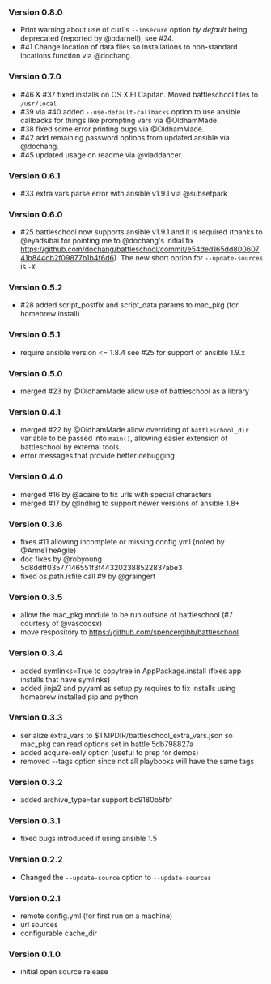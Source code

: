### Version 0.8.0

- Print warning about use of curl's `--insecure` option *by default* being deprecated (reported by @bdarnell), see #24.
- #41 Change location of data files so installations to non-standard locations function via @dochang.

### Version 0.7.0

- #46 & #37 fixed installs on OS X El Capitan. Moved battleschool files to `/usr/local`
- #39 via #40 added `--use-default-callbacks` option to use ansible callbacks for things like prompting vars via @OldhamMade.
- #38 fixed some error printing bugs via @OldhamMade.
- #42 add remaining password options from updated ansible via @dochang.
- #45 updated usage on readme via @vladdancer.

### Version 0.6.1

- #33 extra vars parse error with ansible v1.9.1 via @subsetpark

### Version 0.6.0

- #25 battleschool now supports ansible v1.9.1 and it is required (thanks to @eyadsibai for pointing me to @dochang's initial fix https://github.com/dochang/battleschool/commit/e54ded165dd80060741b844cb2f09877b1b4f6d6).   The new short option for `--update-sources` is `-X`.

### Version 0.5.2

- #28 added script_postfix and script_data params to mac_pkg (for homebrew install)

### Version 0.5.1

- require ansible version <= 1.8.4 see #25 for support of ansible 1.9.x

### Version 0.5.0

- merged #23 by @OldhamMade allow use of battleschool as a library

### Version 0.4.1

- merged #22 by @OldhamMade allow overriding of `battleschool_dir` variable to be passed into `main()`, allowing easier extension of battleschool by external tools.
- error messages that provide better debugging

### Version 0.4.0

- merged #16 by @acaire to fix urls with special characters
- merged #17 by @lndbrg to support newer versions of ansible 1.8+

### Version 0.3.6

- fixes #11 allowing incomplete or missing config.yml (noted by @AnneTheAgile)
- doc fixes by @robyoung 5d8ddff03577146551f3f443202388522837abe3
- fixed os.path.isfile call #9 by @graingert 

### Version 0.3.5

- allow the mac_pkg module to be run outside of battleschool (#7 courtesy of @vascoosx)
- move respository to https://github.com/spencergibb/battleschool

### Version 0.3.4

- added symlinks=True to copytree in AppPackage.install (fixes app installs that have symlinks)
- added jinja2 and pyyaml as setup.py requires to fix installs using homebrew installed pip and python

### Version 0.3.3

- serialize extra_vars to $TMPDIR/battleschool_extra_vars.json so mac_pkg can read options set in battle 5db798827a
- added acquire-only option (useful to prep for demos)
- removed --tags option since not all playbooks will have the same tags

### Version 0.3.2

- added archive_type=tar support bc9180b5fbf

### Version 0.3.1

- fixed bugs introduced if using ansible 1.5

### Version 0.2.2

- Changed the `--update-source` option to `--update-sources`

### Version 0.2.1

- remote config.yml (for first run on a machine)
- url sources
- configurable cache_dir

### Version 0.1.0

- initial open source release